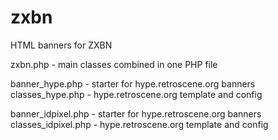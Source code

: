# zxbn
HTML banners for ZXBN

zxbn.php - main classes combined in one PHP file

banner_hype.php - starter for hype.retroscene.org banners
classes_hype.php - hype.retroscene.org template and config

banner_idpixel.php - starter for hype.retroscene.org banners
classes_idpixel.php - hype.retroscene.org template and config